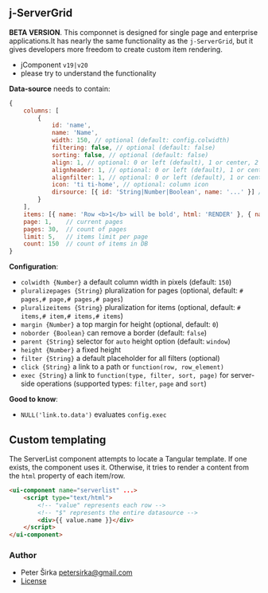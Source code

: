 ## j-ServerGrid

__BETA VERSION__. This componnet is designed for single page and enterprise applications.It has nearly the same functionality as the `j-ServerGrid`, but it gives developers more freedom to create custom item rendering.

- jComponent `v19|v20`
- please try to understand the functionality

__Data-source__ needs to contain:

```js
{
	columns: [
		{
			id: 'name',
			name: 'Name',
			width: 150, // optional (default: config.colwidth)
			filtering: false, // optional (default: false)
			sorting: false, // optional (default: false)
			align: 1, // optional: 0 or left (default), 1 or center, 2 or right
			alignheader: 1, // optional: 0 or left (default), 1 or center, 2 or right
			alignfilter: 1, // optional: 0 or left (default), 1 or center, 2 or right
			icon: 'ti ti-home', // optional: column icon
			dirsource: [{ id: 'String|Number|Boolean', name: '...' }] // optional: a dropdown filter (it needs "directory" component)
		}
	],
    items: [{ name: 'Row <b>1</b> will be bold', html: 'RENDER' }, { name: 'Row 2', html: 'RENDER' }, ...] // items
    page: 1,    // current pages
    pages: 30,  // count of pages
    limit: 5,   // items limit per page
    count: 150  // count of items in DB
}
```

__Configuration__:

- `colwidth {Number}` a default column width in pixels (default: `150`)
- `pluralizepages {String}` pluralization for pages (optional, default: `# pages,# page,# pages,# pages`)
- `pluralizeitems {String}` pluralization for items (optional, default: `# items,# item,# items,# items`)
- `margin {Number}` a top margin for height (optional, default: `0`)
- `noborder {Boolean}` can remove a border (default: `false`)
- `parent {String}` selector for `auto` height option (default: `window`)
- `height {Number}` a fixed height
- `filter {String}` a default placeholder for all filters (optional)
- `click {String}` a link to a path or `function(row, row_element)`
- `exec {String}` a link to `function(type, filter, sort, page)` for server-side operations (supported types: `filter`, `page` and `sort`)

__Good to know__:

- `NULL('link.to.data')` evaluates `config.exec`

## Custom templating

The ServerList component attempts to locate a Tangular template. If one exists, the component uses it. Otherwise, it tries to render a content from the `html` property of each item/row.

```html
<ui-component name="serverlist" ...>
	<script type="text/html">
		<!-- "value" represents each row -->
		<!-- "$" represents the entire datasource -->
		<div>{{ value.name }}</div>
	</script>
</ui-component>
```

### Author

- Peter Širka <petersirka@gmail.com>
- [License](https://www.totaljs.com/license/)
